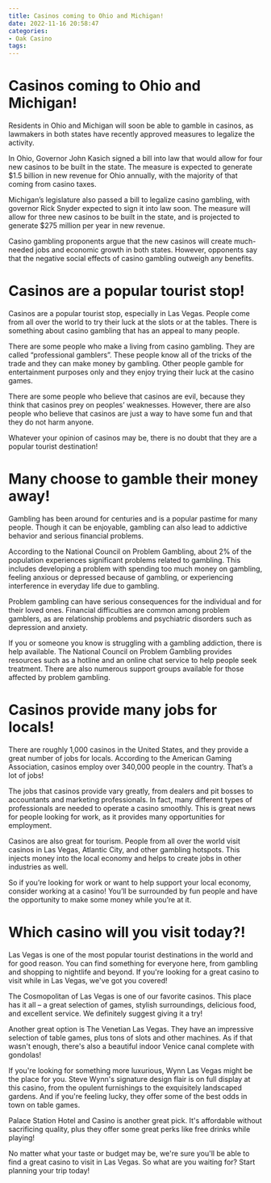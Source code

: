 ```yaml
---
title: Casinos coming to Ohio and Michigan!
date: 2022-11-16 20:58:47
categories:
- Oak Casino
tags:
---
```



#  Casinos coming to Ohio and Michigan!

Residents in Ohio and Michigan will soon be able to gamble in casinos, as lawmakers in both states have recently approved measures to legalize the activity.

In Ohio, Governor John Kasich signed a bill into law that would allow for four new casinos to be built in the state. The measure is expected to generate $1.5 billion in new revenue for Ohio annually, with the majority of that coming from casino taxes.

Michigan’s legislature also passed a bill to legalize casino gambling, with governor Rick Snyder expected to sign it into law soon. The measure will allow for three new casinos to be built in the state, and is projected to generate $275 million per year in new revenue.

Casino gambling proponents argue that the new casinos will create much-needed jobs and economic growth in both states. However, opponents say that the negative social effects of casino gambling outweigh any benefits.

#  Casinos are a popular tourist stop!

Casinos are a popular tourist stop, especially in Las Vegas. People come from all over the world to try their luck at the slots or at the tables. There is something about casino gambling that has an appeal to many people.

There are some people who make a living from casino gambling. They are called “professional gamblers”. These people know all of the tricks of the trade and they can make money by gambling. Other people gamble for entertainment purposes only and they enjoy trying their luck at the casino games.

There are some people who believe that casinos are evil, because they think that casinos prey on peoples’ weaknesses. However, there are also people who believe that casinos are just a way to have some fun and that they do not harm anyone.

Whatever your opinion of casinos may be, there is no doubt that they are a popular tourist destination!

#  Many choose to gamble their money away!

Gambling has been around for centuries and is a popular pastime for many people. Though it can be enjoyable, gambling can also lead to addictive behavior and serious financial problems.

According to the National Council on Problem Gambling, about 2% of the population experiences significant problems related to gambling. This includes developing a problem with spending too much money on gambling, feeling anxious or depressed because of gambling, or experiencing interference in everyday life due to gambling.

Problem gambling can have serious consequences for the individual and for their loved ones. Financial difficulties are common among problem gamblers, as are relationship problems and psychiatric disorders such as depression and anxiety.

If you or someone you know is struggling with a gambling addiction, there is help available. The National Council on Problem Gambling provides resources such as a hotline and an online chat service to help people seek treatment. There are also numerous support groups available for those affected by problem gambling.

#  Casinos provide many jobs for locals!

There are roughly 1,000 casinos in the United States, and they provide a great number of jobs for locals. According to the American Gaming Association, casinos employ over 340,000 people in the country. That’s a lot of jobs!

The jobs that casinos provide vary greatly, from dealers and pit bosses to accountants and marketing professionals. In fact, many different types of professionals are needed to operate a casino smoothly. This is great news for people looking for work, as it provides many opportunities for employment.

Casinos are also great for tourism. People from all over the world visit casinos in Las Vegas, Atlantic City, and other gambling hotspots. This injects money into the local economy and helps to create jobs in other industries as well.

So if you’re looking for work or want to help support your local economy, consider working at a casino! You’ll be surrounded by fun people and have the opportunity to make some money while you’re at it.

#  Which casino will you visit today?!

Las Vegas is one of the most popular tourist destinations in the world and for good reason. You can find something for everyone here, from gambling and shopping to nightlife and beyond. If you're looking for a great casino to visit while in Las Vegas, we've got you covered!

The Cosmopolitan of Las Vegas is one of our favorite casinos. This place has it all – a great selection of games, stylish surroundings, delicious food, and excellent service. We definitely suggest giving it a try!

Another great option is The Venetian Las Vegas. They have an impressive selection of table games, plus tons of slots and other machines. As if that wasn't enough, there's also a beautiful indoor Venice canal complete with gondolas!

If you're looking for something more luxurious, Wynn Las Vegas might be the place for you. Steve Wynn's signature design flair is on full display at this casino, from the opulent furnishings to the exquisitely landscaped gardens. And if you're feeling lucky, they offer some of the best odds in town on table games.

Palace Station Hotel and Casino is another great pick. It's affordable without sacrificing quality, plus they offer some great perks like free drinks while playing!

No matter what your taste or budget may be, we're sure you'll be able to find a great casino to visit in Las Vegas. So what are you waiting for? Start planning your trip today!